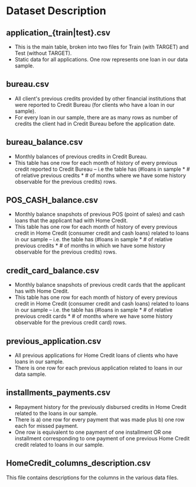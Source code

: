 # Dataset Description

## application_{train|test}.csv

- This is the main table, broken into two files for Train (with TARGET) and Test
(without TARGET).
- Static data for all applications. One row represents one loan in our data
  sample.

## bureau.csv

- All client's previous credits provided by other financial institutions that
  were reported to Credit Bureau (for clients who have a loan in our sample).
- For every loan in our sample, there are as many rows as number of credits the
  client had in Credit Bureau before the application date.

## bureau_balance.csv

- Monthly balances of previous credits in Credit Bureau.
- This table has one row for each month of history of every previous credit
  reported to Credit Bureau – i.e the table has (#loans in sample * # of
  relative previous credits * # of months where we have some history observable
  for the previous credits) rows.

## POS_CASH_balance.csv

- Monthly balance snapshots of previous POS (point of sales) and cash loans
  that the applicant had with Home Credit.
- This table has one row for each month of history of every previous credit in
  Home Credit (consumer credit and cash loans) related to loans in our sample –
  i.e. the table has (#loans in sample * # of relative previous credits * # of
  months in which we have some history observable for the previous credits)
  rows.

## credit_card_balance.csv

- Monthly balance snapshots of previous credit cards that the applicant has
  with Home Credit.
- This table has one row for each month of history of every previous credit in
  Home Credit (consumer credit and cash loans) related to loans in our sample –
  i.e. the table has (#loans in sample * # of relative previous credit cards *
  \# of months where we have some history observable for the previous credit
  card) rows.

## previous_application.csv

- All previous applications for Home Credit loans of clients who have loans in
  our sample.
- There is one row for each previous application related to loans in our data
  sample.

## installments_payments.csv

- Repayment history for the previously disbursed credits in Home Credit related
  to the loans in our sample.
- There is a) one row for every payment that was made plus b) one row each for
  missed payment.
- One row is equivalent to one payment of one installment OR one installment
  corresponding to one payment of one previous Home Credit credit related to
  loans in our sample.

## HomeCredit_columns_description.csv

This file contains descriptions for the columns in the various data files.
